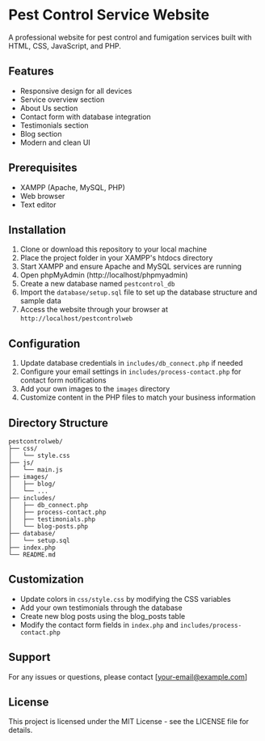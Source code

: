 # Pest Control Service Website

A professional website for pest control and fumigation services built with HTML, CSS, JavaScript, and PHP.

## Features

- Responsive design for all devices
- Service overview section
- About Us section
- Contact form with database integration
- Testimonials section
- Blog section
- Modern and clean UI

## Prerequisites

- XAMPP (Apache, MySQL, PHP)
- Web browser
- Text editor

## Installation

1. Clone or download this repository to your local machine
2. Place the project folder in your XAMPP's htdocs directory
3. Start XAMPP and ensure Apache and MySQL services are running
4. Open phpMyAdmin (http://localhost/phpmyadmin)
5. Create a new database named `pestcontrol_db`
6. Import the `database/setup.sql` file to set up the database structure and sample data
7. Access the website through your browser at `http://localhost/pestcontrolweb`

## Configuration

1. Update database credentials in `includes/db_connect.php` if needed
2. Configure your email settings in `includes/process-contact.php` for contact form notifications
3. Add your own images to the `images` directory
4. Customize content in the PHP files to match your business information

## Directory Structure

```
pestcontrolweb/
├── css/
│   └── style.css
├── js/
│   └── main.js
├── images/
│   ├── blog/
│   └── ...
├── includes/
│   ├── db_connect.php
│   ├── process-contact.php
│   ├── testimonials.php
│   └── blog-posts.php
├── database/
│   └── setup.sql
├── index.php
└── README.md
```

## Customization

- Update colors in `css/style.css` by modifying the CSS variables
- Add your own testimonials through the database
- Create new blog posts using the blog_posts table
- Modify the contact form fields in `index.php` and `includes/process-contact.php`

## Support

For any issues or questions, please contact [your-email@example.com]

## License

This project is licensed under the MIT License - see the LICENSE file for details. 